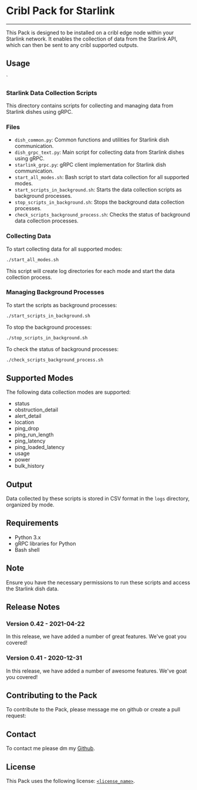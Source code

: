 # Cribl Pack for Starlink
----

This Pack is designed to be installed on a cribl edge node within your Starlink network. It enables the collection of data from the Starlink API, which can then be sent to any cribl supported outputs.


## Usage
`
### Starlink Data Collection Scripts

This directory contains scripts for collecting and managing data from Starlink dishes using gRPC.

### Files

- `dish_common.py`: Common functions and utilities for Starlink dish communication.
- `dish_grpc_text.py`: Main script for collecting data from Starlink dishes using gRPC.
- `starlink_grpc.py`: gRPC client implementation for Starlink dish communication.
- `start_all_modes.sh`: Bash script to start data collection for all supported modes.
- `start_scripts_in_background.sh`: Starts the data collection scripts as background processes.
- `stop_scripts_in_background.sh`: Stops the background data collection processes.
- `check_scripts_background_process.sh`: Checks the status of background data collection processes.

### Collecting Data

To start collecting data for all supported modes:

```bash
./start_all_modes.sh
```

This script will create log directories for each mode and start the data collection process.

### Managing Background Processes

To start the scripts as background processes:

```bash
./start_scripts_in_background.sh
```

To stop the background processes:

```bash
./stop_scripts_in_background.sh
```

To check the status of background processes:

```bash
./check_scripts_background_process.sh
```

## Supported Modes

The following data collection modes are supported:

- status
- obstruction_detail
- alert_detail
- location
- ping_drop
- ping_run_length
- ping_latency
- ping_loaded_latency
- usage
- power
- bulk_history

## Output

Data collected by these scripts is stored in CSV format in the `logs` directory, organized by mode.

## Requirements

- Python 3.x
- gRPC libraries for Python
- Bash shell

## Note

Ensure you have the necessary permissions to run these scripts and access the Starlink dish data.

## Release Notes

### Version 0.42 - 2021-04-22
In this release, we have added a number of great features. We've goat you covered!

### Version 0.41 - 2020-12-31
In this release, we have added a number of awesome features. We've goat you covered!


## Contributing to the Pack
To contribute to the Pack, please message me on github or create a pull request:

## Contact
To contact me please dm my [Github](https://github.com/PySecNinja).


## License
This Pack uses the following license: [`<license_name>`](https://link-to-license-example.com).
